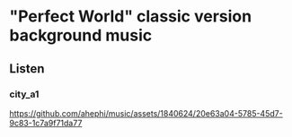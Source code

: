 # "Perfect World" classic version background music

## Listen

### city_a1

https://github.com/ahephi/music/assets/1840624/20e63a04-5785-45d7-9c83-1c7a9f71da77

